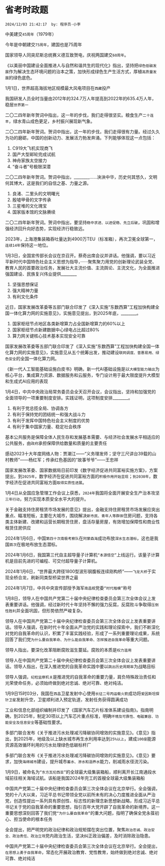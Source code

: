 # 省考时政题
`2024/12/03 21:42:17  by: 程序员·小李`

中美建交`45周年`（1979年）

今年是中朝建交`75周年`，建国也是75周年

国家领导人同突尼斯总统赛义德互致贺电，庆祝两国建交`60周年`。

《以美丽中国建设全面推进人与自然和谐共生的现代化》指出，坚持把`绿色低碳发展`作为解决生态环境问题的治本之策，加快形成绿色生产生活方式，厚植`高质量发展`的绿色底色。

1月1日，世界超高海拔地区规模最大风电项目在`西藏`投产

我国研发人员全时当量由2012年的324.7万人年提高到2022年的635.4万人年，稳居`世界第一`

二〇二四年新年贺词中指出，这一年的步伐，我们走得很坚实。粮食生产`二十连丰`，绿水青山成色更足，乡村振兴展现新气象。

二〇二四年新年贺词。贺词中指出，这一年的步伐，我们走得很有力量。经过久久为功的磨砺，中国的创新动力、发展活力勃发奔涌。下列能够体现这一点包括：
1. C919大飞机实现商飞
2. 国产大型邮轮完成试航
3. 神舟家族太空接力
4. “奋斗者”号极限深潜


二〇二四年新年贺词。贺词中指出，________……泱泱中华，历史何其悠久，文明何其博大，这是我们的自信之基、力量之源。
1. 良渚、二里头的文明曙光
2. 殷墟甲骨的文字传承
3. 三星堆的文化瑰宝
4. 国家版本馆的文脉赓续

二〇二四年新年贺词。贺词中指出，要坚持`稳中求进、以进促稳、先立后破`，巩固和增强经济回升向好态势，实现经济行稳致远。

2023年，上海港集装箱吞吐量达到4900万TEU（标准箱），再次卫冕全球第一，`连续14年`保持这一地位。

1月3日，全国宣传部长会议在京召开。蔡奇出席会议并讲话。他强调，要以习近平新时代中国特色社会主义思想为指导，······聚焦聚力用党的创新理论武装全党、教育人民的首要政治任务，发展壮大主流价值、主流舆论、主流文化，为全面推进强国建设、民族复兴伟业提供________
1. 坚强思想保证
2. 强大精神力量
3. 有利文化条件


近日，国家发展改革委等五部门联合印发了《深入实施“东数西算”工程加快构建全国一体化算力网的实施意见》，实施意见提出，到2025年底，________。
1. 国家枢纽节点地区各类新增算力占全国新增算力的60%以上
2. 国家枢纽节点新建数据中心绿电占比超过80%
3. 算力网关键核心技术基本实现安全可靠

国家发展改革委等五部门联合印发了《深入实施“东数西算”工程加快构建全国一体化算力网的实施意见》，实施意见从五个统筹出发，推动建设`联网调度、普惠易用、绿色安全`的全国一体化算力网。

《新一代人工智能基础设施白皮书》明确，新一代AI基础设施是以`大模型能力输出`为核心平台，集成算力资源、数据服务和云服务，专门设计用于最大限度提升大模型和生成式AI应用的表现

1月4日，中共中央政治局常务委员会全天召开会议，会议指出，坚持和加强党的全面领导的一项重要制度安排。实践证明，这项制度安排________。
1. 有利于党总揽全局、协调各方2. 有利于保持党的团结统一和强大战斗力3. 有利于发挥中国特色社会主义制度的优势4. 有利于集中国家力量、稳定社会秩序

基本公共服务是保障全体人民生存和发展基本需要、与经济社会发展水平相适应的公共服务，由`政府`承担保障供给数量和质量的主要责任

感动2023十大年度网络人物：贾潮江——“义务理发师；坚守三尺讲台39载的山村教师”——杨红军；传承红色基因的“故事爷爷”——王忠祥

国家发展改革委、国家数据局日前印发《数字经济促进共同富裕实施方案》，方案提出，到`2025年`，数字经济在促进共同富裕方面的`积极作用开始显现`；`到2030年`，数字经济在促进共同富裕方面`取得实质性进展`。

1月4日从全国应急管理工作会议上获悉，`2024年`我国将全面开展安全生产治本攻坚`三年行动`，努力实现本质安全水平大的提升。

关于金融支持住房租赁市场发展的意见》提出，金融支持住房租赁市场发展应突出重点、瞄准短板，主要在大城市，围绕解决`新市民、青年人等群体`住房问题，支持各类主体新建、改建和运营长期租赁住房，盘活存量房屋，有效增加保障性和商业性租赁住房供应

2024年1月6日，中国`第四十次南极考察队`在`阿蒙森海`成功布放`深水生态潜标`，这也是我国`首次`在极地布放生态潜标。

2024年1月6日，我国第三代自主超导量子计算机`“本源悟空”`上线运行。该量子计算机是目前先进的可编程、可交付超导量子计算机。

2024年1月6日，“世界最大跨径1800型波形钢腹板连续刚构桥”——`飞龙大桥`于实现全桥合龙，刷新同类型桥梁世界之最

2024年1月7日，中共中央宣传部授予海军`南昌舰`党委`“时代楷模”`称号

1月8日，领导人在中国共产党第二十届中央纪律检查委员会第三次全体会议上发表重要讲话。他强调，经过新时代十年坚持不懈的强力反腐，反腐败斗争取得`压倒性胜利`并全面巩固，但形势依然严峻复杂。

领导人在中国共产党第二十届中央纪律检查委员会第三次全体会议上发表重要讲话。领导人强调，在新时代十年全面从严治党的实践和理论探索中，我们不断深化对党的自我革命的认识，积累了丰富实践经验，形成了一系列重要理论成果，系统回答了我们党`为什么要自我革命、为什么能自我革命、怎样推进自我革命`等重大问题。

领导人指出，要深化改革阻断腐败滋生蔓延。腐败的本质是`权力滥用`

领导人在中国共产党第二十届中央纪律检查委员会第三次全体会议上发表重要讲话。领导人指出，在深入推进党的自我革命实践中要以`跳出历史周期率`为战略目标

领导人强调，`纪检监察机关`是推进党的自我革命的重要力量，肩负特殊政治责任和光荣使命任务，必须始终做到绝对忠诚、绝对可靠、绝对纯洁。

1月9日15时03分，我国在`西昌`卫星发射中心使用`长征二号丙运载火箭`成功将`爱因斯坦探针卫星`发射升空，卫星顺利进入预定轨道，发射任务获得圆满成功

工业和信息化部组织编制并印发了《国家汽车芯片标准体系建设指南》。指南明确，到2025年，制定30项以上汽车芯片重点标准，明确`环境及可靠性、电磁兼容、功能安全及信息安全`等基础性要求。

多部门联合发布《关于推进污水处理减污降碳协同增效的实施意见》。《意见》指出，到2025年，地级及以上缺水城市再生水利用率达到`25%以上`，建成`100座`能源资源高效循环利用的污水处理绿色低碳标杆厂

多部门联合发布《关于推进污水处理减污降碳协同增效的实施意见》。《意见》要求，加快`海绵城市`建设，提升城市`蓄水、渗水和涵养水`能力，削减雨水径流污染。

1月9日，被命名为`“东方瓦伦西亚”`的全球最大级集装箱船，顺利离开长江南通段水域前往相关海域试航。该船是我国2024年完工的首艘全球最大级集装箱船

中国共产党第二十届中央纪律检查委员会第三次全体会议在北京举行。全会强调，党的十八大以来，习近平总书记带领全党以前所未有的决心力度推进全面从严治党，创造性提出一系列具有原创性、标志性的新理念新思想新战略，形成习近平总书记关于党的自我革命的重要思想，指引百年大党开辟了自我革命的新境界。这一重要思想深刻回答了我们党`“为什么要自我革命”`的重大问题，指明了确保全党永葆初心、担当使命的根本任务

全会提出，把严明党的政治纪律和政治规矩摆在突出位置，聚焦`政治忠诚、政治安全、政治责任、政治立场`党内政治生活，坚决纠正政治偏差，及时消除政治隐患。

中国共产党第二十届中央纪律检查委员会第三次全体会议在北京举行。全会提出，`在思想上勇于自我革命`，常态化开展政治教育、党性教育，始终做到绝对忠诚、绝对可靠、绝对纯洁

